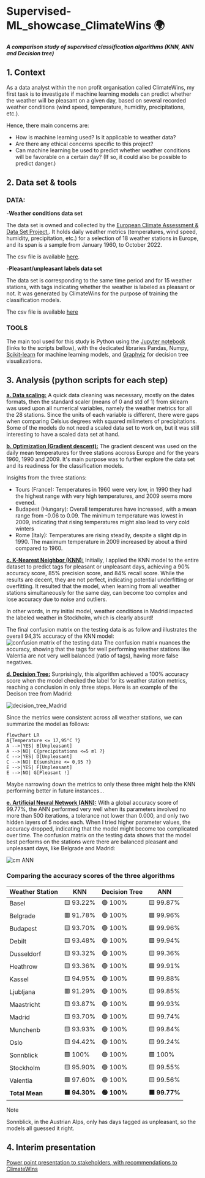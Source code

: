 # Supervised-ML_showcase_ClimateWins :earth_africa:
***A comparison study of supervised classification algorithms (KNN, ANN and Decision tree)***

## 1. Context
As a data analyst within the non profit organisation called ClimateWins, my first task is to investigate if machine learning models can predict whether the weather will be pleasant on a given day, based on several recorded weather conditions (wind speed, temperature, humidity, precipitations, etc.). 

Hence, there main concerns are:
- How is machine learning used? Is it applicable to weather data?
- Are there any ethical concerns specific to this project?
- Can machine learning be used to predict whether weather conditions will be favorable on a certain day? (If so, it could also be possible to predict danger.)

## 2. Data set & tools
### DATA:
-**Weather conditions data set**

The data set is owned and collected by the [European Climate Assessment & Data Set Project.](https://www.ecad.eu/). It holds daily weather metrics (temperatures, wind speed, humidity, precipitation, etc.) for a selection of 18 weather stations in Europe, and its span is a sample from January 1960, to October 2022.

The csv file is available [here](https://s3.amazonaws.com/coach-courses-us/public/courses/da-spec-ml/Scripts/A1/Dataset-weather-prediction-dataset-processed.csv).

-**Pleasant/unpleasant labels data set**

The data set is corresponding to the same time period and for 15 weather stations, with tags indicating whether the weather is labeled as pleasant or not. It was generated by ClimateWins for the purpose of training the classification models.

The csv file is available [here](https://s3.amazonaws.com/coach-courses-us/public/courses/da-spec-ml/Scripts/A1/Dataset-Answers-Weather_Prediction_Pleasant_Weather.csv)

### TOOLS

The main tool used for this study is Python using the [Jupyter notebook](https://jupyter.org/) (links to the scripts bellow), with the dedicated libraries Pandas, Numpy, [Scikit-learn](https://scikit-learn.org/stable/) for machine learning models, and [Graphviz](https://graphviz.org/) for decision tree visualizations.

## 3. Analysis (python scripts for each step)

[**a. Data scaling:**](Scripts/1_Data_scaling.ipynb) A quick data cleaning was necessary, mostly on the dates formats, then the standard scaler (means of 0 and std of 1) from sklearn was used upon all numerical variables, namely the weather metrics for all the 28 stations. Since the units of each variable is different, there were gaps when comparing Celsius degrees with squared milimeters of precipitations. Some of the models do not need a scaled data set to work on, but it was still interesting to have a scaled data set at hand.

[**b. Optimization (Gradient descent):**](Scripts/2_Gradient-Descent-for-Temperatures_light.ipynb) The gradient descent was used on the daily mean temperatures for three stations accross Europe and for the years 1960, 1990 and 2009. It's main purpose was to further explore the data set and its readiness for the classification models.

Insights from the three stations:
- Tours (France): Temperatures in 1960 were very low, in 1990 they had the highest range with very high temperatures, and 2009 seems more evened.
- Budapest (Hungary): Overall temperatures have increased, with a mean range from -0.06 to 0.09. The minimum temperature was lowest in 2009, indicating that rising temperatures might also lead to very cold winters
- Rome (Italy): Temperatures are rising steadily, despite a slight dip in 1990. The maximum temperature in 2009 increased by about a third compared to 1960.

[**c. K-Nearest Neighbor (KNN):**](Scripts/3_KNN.ipynb) Initially, I applied the KNN model to the entire dataset to predict tags for pleasant or unpleasant days, achieving a 90% accuracy score, 85% precision score, and 84% recall score. While the results are decent, they are not perfect, indicating potential underfitting or overfitting. It resulted that the model, when learning from all weather stations simultaneously for the same day, can become too complex and lose accuracy due to noise and outliers.

In other words, in my initial model, weather conditions in Madrid impacted the labeled weather in Stockholm, which is clearly absurd!

The final confusion matrix on the testing data is as follow and illustrates the overall 94,3% accuracy of the KNN model:
![confusion matrix of the testing data](Visualizations/cm_KNN_testing.png)
The confusion matrix nuances the accuracy, showing that the tags for well performing weather stations like Valentia are not very well balanced (ratio of tags), having more false negatives.

[**d. Decision Tree:**](Scripts/4_Decision_Tree.ipynb) Surprisingly, this algorithm achieved a 100% accuracy score when the model checked the label for its weather station metrics, reaching a conclusion in only three steps.
Here is an example of the Decison tree from Madrid:

![decision_tree_Madrid](Visualizations/Decision_trees/tree_MADRID.png)

Since the metrics were consistent across all weather stations, we can summarize the model as follows:
```mermaid
flowchart LR
A{Temperature <= 17,95°C ?}
A -->|YES| B[Unpleasant]
A -->|NO| C{precipitations <=5 ml ?}
C -->|YES| D[Unpleasant]
C -->|NO| E{sunshine <= 0,95 ?}
E -->|YES| F[Unpleasant]
E -->|NO| G[Pleasant !]
```
Maybe narrowing down the metrics to only these three might help the KNN performing better in future instances...

[**e. Artificial Neural Network (ANN):**](Scripts/5_ANN.ipynb) With a global accuracy score of 99.77%, the ANN performed very well when its parameters involved no more than 500 iterations, a tolerance not lower than 0.000, and only two hidden layers of 5 nodes each. When I tried higher parameter values, the accuracy dropped, indicating that the model might become too complicated over time.
The confusion matrix on the testing data shows that the model best performs on the stations were there are balanced pleasant and unpleasant days, like Belgrade and Madrid:

![cm ANN](Visualizations/cm_ANN_testing.png)

### Comparing the accuracy scores of the three algorithms
| Weather Station | KNN | Decision Tree | ANN |
|----------------|--------------|------------------------|--------------|
| Basel | 🟨 93.22% | 🟢 100% | 🟨 99.87% |
| Belgrade | 🟥 91.78% | 🟢 100% | 🟩 99.96% |
| Budapest | 🟨 93.70% | 🟢 100% | 🟩 99.96% |
| Debilt | 🟨 93.48% | 🟢 100% | 🟩 99.94% |
| Dusseldorf | 🟨 93.32% | 🟢 100% | 🟨 99.36% |
| Heathrow | 🟨 93.36% | 🟢 100% | 🟩 99.91% |
| Kassel | 🟨 94.95% | 🟢 100% | 🟩 99.88% |
| Ljubljana | 🟥 91.29% | 🟢 100% | 🟨 99.85% |
| Maastricht | 🟨 93.87% | 🟢 100% | 🟩 99.93% |
| Madrid | 🟨 93.70% | 🟢 100% | 🟨 99.74% |
| Munchenb | 🟨 93.93% | 🟢 100% | 🟨 99.84% |
| Oslo | 🟨 94.42% | 🟢 100% | 🟨 99.24% |
| Sonnblick | 🟩 100% | 🟢 100% | 🟩 100% |
| Stockholm | 🟨 95.90% | 🟢 100% | 🟨 99.55% |
| Valentia | 🟩 97.60% | 🟢 100% | 🟨 99.56% |
| **Total Mean** | **🟨 94.30%** | **🟢 100%** | **🟩 99.77%** |

> [!NOTE]
>Sonnblick, in the Austrian Alps, only has days tagged as unpleasant, so the models all guessed it right.


## 4. Interim presentation
[Power point presentation to stakeholders, with recommendations to ClimateWins](Interim_report/Findings_presentation.pdf)
